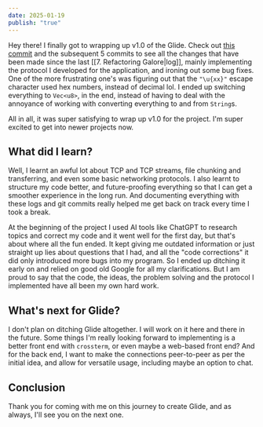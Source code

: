 ```yaml
---
date: 2025-01-19
publish: "true"
---
```

Hey there! I finally got to wrapping up v1.0 of the Glide. Check out [this commit](https://github.com/ngpal/glide/commit/9e90b847edffb2a75cf87465957de9873d27d054) and the subsequent 5 commits to see all the changes that have been made since the last [[7. Refactoring Galore|log]],  mainly implementing the protocol I developed for the application, and ironing out some bug fixes. One of the more frustrating one's was figuring out that the `"\u{xx}"` escape character used hex numbers, instead of decimal lol. I ended up switching everything to `Vec<u8>`, in the end, instead of having to deal with the annoyance of working with converting everything to and from `String`s. 

All in all, it was super satisfying to wrap up v1.0 for the project. I'm super excited to get into newer projects now. 
## What did I learn?
Well, I learnt an awful lot about TCP and TCP streams, file chunking and transferring, and even some basic networking protocols. I also learnt to structure my code better, and future-proofing everything so that I can get a smoother experience in the long run. And documenting everything with these logs and git commits really helped me get back on track every time I took a break. 

At the beginning of the project I used AI tools like ChatGPT to research topics and correct my code and it went well for the first day, but that's about where all the fun ended. It kept giving me outdated information or just straight up lies about questions that I had, and all the "code corrections" it did only introduced more bugs into my program. So I ended up ditching it early on and relied on good old Google for all my clarifications. But I am proud to say that the code, the ideas, the problem solving and the protocol I implemented have all been my own hard work. 
## What's next for Glide?
I don't plan on ditching Glide altogether. I will work on it here and there in the future. Some things I'm really looking forward to implementing is a better front end with `crossterm`, or even maybe a web-based front end? And for the back end, I want to make the connections peer-to-peer as per the initial idea, and allow for versatile usage, including maybe an option to chat. 
## Conclusion
Thank you for coming with me on this journey to create Glide, and as always, I'll see you on the next one.